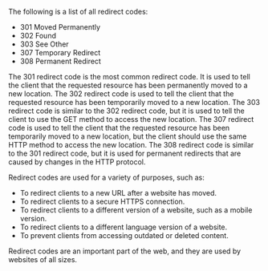 The following is a list of all redirect codes:

* 301 Moved Permanently
* 302 Found
* 303 See Other
* 307 Temporary Redirect
* 308 Permanent Redirect

The 301 redirect code is the most common redirect code. It is used to tell the client that the requested resource has been permanently moved to a new location. The 302 redirect code is used to tell the client that the requested resource has been temporarily moved to a new location. The 303 redirect code is similar to the 302 redirect code, but it is used to tell the client to use the GET method to access the new location. The 307 redirect code is used to tell the client that the requested resource has been temporarily moved to a new location, but the client should use the same HTTP method to access the new location. The 308 redirect code is similar to the 301 redirect code, but it is used for permanent redirects that are caused by changes in the HTTP protocol.

Redirect codes are used for a variety of purposes, such as:

* To redirect clients to a new URL after a website has moved.
* To redirect clients to a secure HTTPS connection.
* To redirect clients to a different version of a website, such as a mobile version.
* To redirect clients to a different language version of a website.
* To prevent clients from accessing outdated or deleted content.

Redirect codes are an important part of the web, and they are used by websites of all sizes.